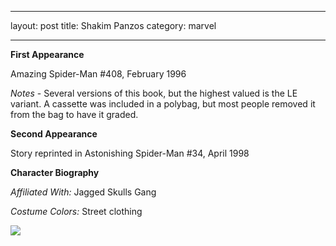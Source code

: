   ---
layout: post
title: Shakim Panzos
category: marvel

---

**First Appearance**

Amazing Spider-Man #408, February 1996

*Notes* - Several versions of this book, but the highest valued is the LE variant. A cassette was included in a polybag, but most people removed it from the bag to have it graded.

**Second Appearance**

Story reprinted in Astonishing Spider-Man #34, April 1998

**Character Biography**

*Affiliated With:*  Jagged Skulls Gang

*Costume Colors:*  Street clothing

<img src="http://comicfirsts.com/images/marvel/amazing-spider-man-issue-408">
